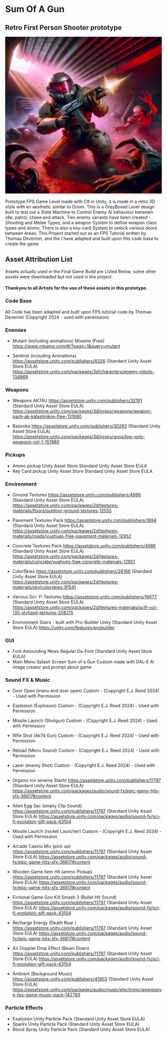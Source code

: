 # Sum Of A Gun

## Retro First Person Shooter prototype

![Space Marine in body armour holding Ak74](Images/u8nWdPC5EuUxSVSXPNub--1--mpsrc.png)

Prototype FPS Game Level made with C# in Unity, it is made in a retro 3D style with an aesthetic similar to Doom. 
    This is a GreyBoxed Level design built to test out a State Machine to Control Enemy AI behaviour 
    between idle, patrol, chase and attack. Two enemy variants have been created - Shooting and Melee Types, 
    and a weapon System to define weapon class types and ammo. There is also a key-card System to unlock various doors between Areas. 
This Project started out as an FPS Tutorial written by Thomas Devenish, and the I have adapted and built upon this code base to create the game



## Asset Attribution List
Assets actually used in the Final Game Build are Listed Below, some other assets were downloaded but not used in the project.
#### Thankyou to all Artists for the use of these assets in this prototype.

### Code Base
All Code has been adapted and built upon FPS tutorial code by Thomas Devenish (Copyright 2024 - used with permission)

### Enemies	 	 	 
- Mutant (including animations)	Mixamo (Free)
    https://www.mixamo.com/#/?page=1&query=mutant

- Sentinel (including Animations)	https://assetstore.unity.com/publishers/8326 (Standard Unity Asset Store EULA)
    https://assetstore.unity.com/packages/3d/characters/enemy-robots-134968

### Weapons	 	 	 
- Weapons AK74U	https://assetstore.unity.com/publishers/32191 (Standard Unity Asset Store EULA)
    https://assetstore.unity.com/packages/3d/props/weapons/weapon-pack-ak-kalashnikov-free-131080

- Bazooka	https://assetstore.unity.com/publishers/30263 (Standard Unity Asset Store EULA)
    https://assetstore.unity.com/packages/3d/props/guns/low-poly-weapons-vol-1-151980
 	 	 	 
### Pickups	 	 	 
- Ammo pickup	Unity Asset Store	Standard Unity Asset Store EULA
- Key Card pickup	Unity Asset Store	Standard Unity Asset Store EULA
 	 	 	 
### Environment	 	 	 
- Ground Textures	https://assetstore.unity.com/publishers/4986 (Standard Unity Asset Store EULA)
    https://assetstore.unity.com/packages/2d/textures-materials/floors/outdoor-ground-textures-12555

- Pavement Textures Pack	https://assetstore.unity.com/publishers/1894 (Standard Unity Asset Store EULA)
    https://assetstore.unity.com/packages/2d/textures-materials/roads/yughues-free-pavement-materials-12952

- Concrete Textures Pack	https://assetstore.unity.com/publishers/4986 (Standard Unity Asset Store EULA)
    https://assetstore.unity.com/packages/2d/textures-materials/concrete/yughues-free-concrete-materials-12951

- ColorSkies	https://assetstore.unity.com/publishers/26166 (Standard Unity Asset Store EULA)
    https://assetstore.unity.com/packages/2d/textures-materials/sky/colorskies-91541

- Various Sci- Fi Textures	https://assetstore.unity.com/publishers/16677 (Standard Unity Asset Store EULA)
    https://assetstore.unity.com/packages/2d/textures-materials/scifi-vol-135-stylized-textures-208215

- Environment Stairs - built with Pro-Builder	Unity	(Standard Unity Asset Store EULA)
    https://unity.com/features/probuilder
 	 	 
### GUI	 	 	 
- Font Astounding News Regular 	Da-Font	  (Standard Unity Asset Store EULA)
- Main Menu Splash Screen Sum of a Gun	Custom made with DAL-E Ai image creator and prompt about game
 	 	 	 
### Sound FX & Music	 	 	 
- Door Open (menu and door open)	Custom - (Copyright E.J. Reed 2024) - Used with Permission
- Explosion (Explosion)	Custom - (Copyright E.J. Reed 2024) - Used with Permission
- Missile Launch (Shotgun)	Custom - (Copyright E.J. Reed 2024) - Used with Permission
- Rifle Shot (Ak74 Gun)	Custom - (Copyright E.J. Reed 2024) - Used with Permission
- Reload (Menu Sound)	Custom - (Copyright E.J. Reed 2024) - Used with Permission
- Laser (enemy Shot)	Custom - (Copyright E.J. Reed 2024) - Used with Permission

- Organic Ice (enemy Slash)	https://assetstore.unity.com/publishers/11797  (Standard Unity Asset Store EULA)
    https://assetstore.unity.com/packages/audio/sound-fx/epic-game-hits-sfx-36617#content

- Alien Egg Sac (empty Clip Sound)	https://assetstore.unity.com/publishers/11797  (Standard Unity Asset Store EULA)
    https://assetstore.unity.com/packages/audio/sound-fx/sci-fi-evolution-gift-pack-43104

- Missile Launch (rocket Launcher)	Custom - (Copyright E.J. Reed 2024) - Used with Permission 
- Arcade Casino Mix (pick up)	https://assetstore.unity.com/publishers/11797  (Standard Unity Asset Store EULA)
    https://assetstore.unity.com/packages/audio/sound-fx/epic-game-hits-sfx-36617#content

- Wooden Game Item Hit (ammo Pickup)	https://assetstore.unity.com/publishers/11797  (Standard Unity Asset Store EULA)
 	https://assetstore.unity.com/packages/audio/sound-fx/epic-game-hits-sfx-36617#content

- Fictional Game Goo Kill Smash 3 (Bullet Hit Sound)	https://assetstore.unity.com/publishers/11797  (Standard Unity Asset Store EULA)
 	https://assetstore.unity.com/packages/audio/sound-fx/sci-fi-evolution-gift-pack-43104

- Recharge Energy (Death Roar )	https://assetstore.unity.com/publishers/11797  (Standard Unity Asset Store EULA)
 	https://assetstore.unity.com/packages/audio/sound-fx/epic-game-hits-sfx-36617#content

- Air Doppler Drop Effect (Beam Down)	https://assetstore.unity.com/publishers/11797  (Standard Unity Asset Store EULA) 
 	https://assetstore.unity.com/packages/audio/sound-fx/sci-fi-evolution-gift-pack-43104

- Ambient (Background Music)	https://assetstore.unity.com/publishers/41903  (Standard Unity Asset Store EULA)
    https://assetstore.unity.com/packages/audio/music/electronic/aggressive-fps-game-music-pack-142793
 	 
### Particle Effects	 	 	 
- Explosion	Unity Particle Pack  (Standard Unity Asset Store EULA)
- Sparks	Unity Particle Pack  (Standard Unity Asset Store EULA)
- Blood Spray	Unity Particle Pack  (Standard Unity Asset Store EULA)
 
